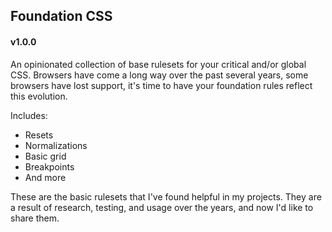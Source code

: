 ## Foundation CSS

#### v1.0.0

An opinionated collection of base rulesets for your critical and/or global CSS. Browsers have come a long way over the past several years, some browsers have lost support, it's time to have your foundation rules reflect this evolution.

Includes:

- Resets
- Normalizations
- Basic grid
- Breakpoints
- And more

These are the basic rulesets that I've found helpful in my projects. They are a result of research, testing, and usage over the years, and now I'd like to share them. 
